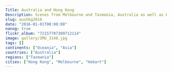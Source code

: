 ```yaml
---
Title: Australia and Hong Kong
Description: Scenes from Melbourne and Tasmania, Australia as well as Hong Kong
slug: aushkg2016
date: "2016-01-01T00:00:00"
nanog: true
flickr_album: "72157707309712114"
image: gallery/IMG_3148.jpg
tags: []
continents: ["Oceania", "Asia"]
countries: ["Australia"]
regions: ["Tasmania"]
cities: ["Hong Kong", "Melbourne", "Hobart"]
---
```


